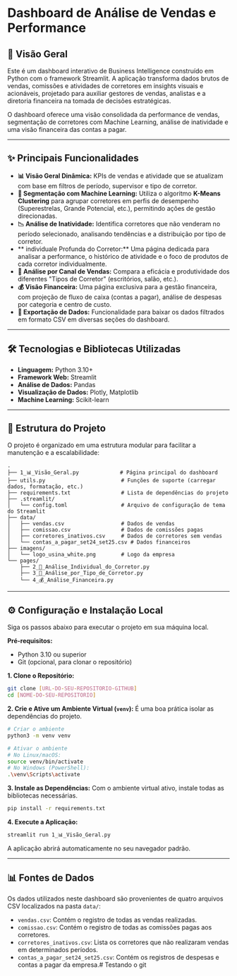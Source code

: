 # Dashboard de Análise de Vendas e Performance

## 📄 Visão Geral

Este é um dashboard interativo de Business Intelligence construído em Python com o framework Streamlit. A aplicação transforma dados brutos de vendas, comissões e atividades de corretores em insights visuais e acionáveis, projetado para auxiliar gestores de vendas, analistas e a diretoria financeira na tomada de decisões estratégicas.

O dashboard oferece uma visão consolidada da performance de vendas, segmentação de corretores com Machine Learning, análise de inatividade e uma visão financeira das contas a pagar.

---

## ✨ Principais Funcionalidades

-   **📊 Visão Geral Dinâmica:** KPIs de vendas e atividade que se atualizam com base em filtros de período, supervisor e tipo de corretor.
-   **🧠 Segmentação com Machine Learning:** Utiliza o algoritmo **K-Means Clustering** para agrupar corretores em perfis de desempenho (Superestrelas, Grande Potencial, etc.), permitindo ações de gestão direcionadas.
-   **📉 Análise de Inatividade:** Identifica corretores que não venderam no período selecionado, analisando tendências e a distribuição por tipo de corretor.
-   ** individuale Profunda do Corretor:** Uma página dedicada para analisar a performance, o histórico de atividade e o foco de produtos de cada corretor individualmente.
-   **🏢 Análise por Canal de Vendas:** Compara a eficácia e produtividade dos diferentes "Tipos de Corretor" (escritórios, salão, etc.).
-   **💰 Visão Financeira:** Uma página exclusiva para a gestão financeira, com projeção de fluxo de caixa (contas a pagar), análise de despesas por categoria e centro de custo.
-   **💾 Exportação de Dados:** Funcionalidade para baixar os dados filtrados em formato CSV em diversas seções do dashboard.

---

## 🛠️ Tecnologias e Bibliotecas Utilizadas

-   **Linguagem:** Python 3.10+
-   **Framework Web:** Streamlit
-   **Análise de Dados:** Pandas
-   **Visualização de Dados:** Plotly, Matplotlib
-   **Machine Learning:** Scikit-learn

---

## 📂 Estrutura do Projeto

O projeto é organizado em uma estrutura modular para facilitar a manutenção e a escalabilidade:

```
.
├── 1_📊_Visão_Geral.py             # Página principal do dashboard
├── utils.py                        # Funções de suporte (carregar dados, formatação, etc.)
├── requirements.txt                # Lista de dependências do projeto
├── .streamlit/
│   └── config.toml                 # Arquivo de configuração de tema do Streamlit
├── data/
│   ├── vendas.csv                  # Dados de vendas
│   ├── comissao.csv                # Dados de comissões pagas
│   ├── corretores_inativos.csv     # Dados de corretores sem vendas
│   └── contas_a_pagar_set24_set25.csv # Dados financeiros
├── imagens/
│   └── logo_usina_white.png        # Logo da empresa
└── pages/
    ├── 2_🔎_Análise_Individual_do_Corretor.py
    ├── 3_🏢_Análise_por_Tipo_de_Corretor.py
    └── 4_💰_Análise_Financeira.py
```

---

## ⚙️ Configuração e Instalação Local

Siga os passos abaixo para executar o projeto em sua máquina local.

**Pré-requisitos:**
-   Python 3.10 ou superior
-   Git (opcional, para clonar o repositório)

**1. Clone o Repositório:**
```bash
git clone [URL-DO-SEU-REPOSITORIO-GITHUB]
cd [NOME-DO-SEU-REPOSITORIO]
```

**2. Crie e Ative um Ambiente Virtual (`venv`):**
É uma boa prática isolar as dependências do projeto.
```bash
# Criar o ambiente
python3 -m venv venv

# Ativar o ambiente
# No Linux/macOS:
source venv/bin/activate
# No Windows (PowerShell):
.\venv\Scripts\activate
```

**3. Instale as Dependências:**
Com o ambiente virtual ativo, instale todas as bibliotecas necessárias.
```bash
pip install -r requirements.txt
```

**4. Execute a Aplicação:**
```bash
streamlit run 1_📊_Visão_Geral.py
```
A aplicação abrirá automaticamente no seu navegador padrão.

---

## 📊 Fontes de Dados

Os dados utilizados neste dashboard são provenientes de quatro arquivos CSV localizados na pasta `data/`:
-   `vendas.csv`: Contém o registro de todas as vendas realizadas.
-   `comissao.csv`: Contém o registro de todas as comissões pagas aos corretores.
-   `corretores_inativos.csv`: Lista os corretores que não realizaram vendas em determinados períodos.
-   `contas_a_pagar_set24_set25.csv`: Contém os registros de despesas e contas a pagar da empresa.# Testando o git
